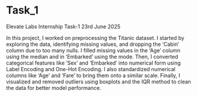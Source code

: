 # Task_1
Elevate Labs Internship Task-1 23rd June 2025

In this project, I worked on preprocessing the Titanic dataset. I started by exploring the data, identifying missing values, and dropping the ‘Cabin’ column due to too many nulls. I filled missing values in the ‘Age’ column using the median and in ‘Embarked’ using the mode. Then, I converted categorical features like ‘Sex’ and ‘Embarked’ into numerical form using Label Encoding and One-Hot Encoding. I also standardized numerical columns like ‘Age’ and ‘Fare’ to bring them onto a similar scale. Finally, I visualized and removed outliers using boxplots and the IQR method to clean the data for better model performance.

